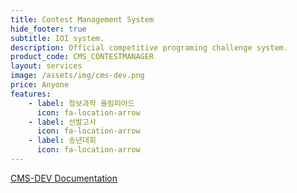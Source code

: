 ```yaml
---
title: Contest Management System
hide_footer: true
subtitle: IOI system.
description: Official competitive programing challenge system.
product_code: CMS_CONTESTMANAGER
layout: services
image: /assets/img/cms-dev.png
price: Anyone
features:
    - label: 정보과학 올림피아드
      icon: fa-location-arrow
    - label: 선발고사
      icon: fa-location-arrow
    - label: 송년대회
      icon: fa-location-arrow
---
```


[CMS-DEV Documentation](http:docs/cms/1-introduction)
